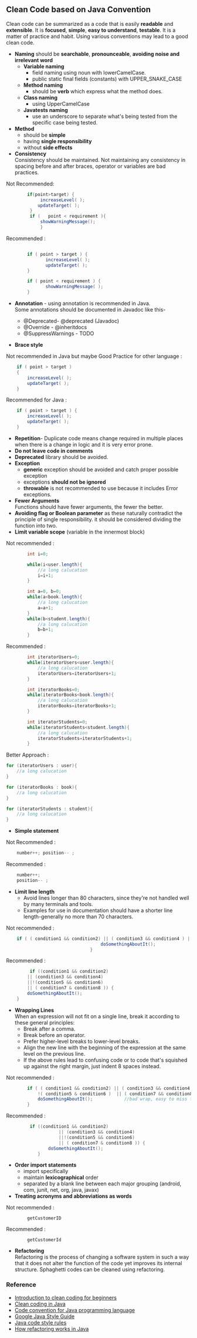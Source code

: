 ﻿## Clean Code based on Java Convention

Clean code can be summarized as a code that is easily **readable** and **extensible**. It is **focused**, **simple**, **easy to understand**, **testable**. It is a matter of practice and habit. Using various conventions may lead to a good clean code.

- **Naming** should be  **searchable**, **pronounceable**, **avoiding noise and irrelevant word**
  - **Variable naming**
    - field naming using noun with lowerCamelCase.
    - public static final fields (constants) with UPPER_SNAKE_CASE
  - **Method naming**
    - should be **verb** which express what the method does.
  - **Class naming**
    - using UpperCamelCase
  - **Javatests naming**
    - use an underscore to separate what's being tested from the specific case being tested.
- **Method**
  - should be **simple**
  - having **single responsibility**
  - without **side effects**
- **Consistency**  
  Consistency should be maintained. Not maintaining any consistency in spacing before and after braces, operator or variables are bad practices.

Not Recommended:

```java
	    if(point>target) {
	    	 increaseLevel( );
	        updateTarget( );
	     }
	     if	(	point < requirement	){
		     showWarningMessage();
		     }
```

Recommended :

```java

	    if ( point > target ) {
	    	   increaseLevel( );
	    	   updateTarget( );
	    }

	    if ( point < requirement ) {
	    	   showWarningMessage( );
	    }
```

- **Annotation** - using annotation is recommended in Java.  
  Some annotations should be documented in Javadoc like this- 
  - @Deprecated- @deprecated (Javadoc) 
  - @Override - @inheritdocs 
  - @SuppressWarnings - TODO
  
- **Brace style**  

Not recommended in Java but maybe Good Practice for other language :

```java
	if ( point > target )
	{
		increaseLevel( );
		updateTarget( );
	}
```

Recommended for Java :

```java
	if ( point > target ) {
		increaseLevel( );
		updateTarget( );
	}
```

- **Repetition**- Duplicate code means change required in multiple places when there is a change in logic and it is very error prone.
- **Do not leave code in comments**
- **Deprecated** library should be avoided.
- **Exception**
  - **generic** exception should be avoided and catch proper possible exception
  - exceptions **should not be ignored**
  - **throwable** is not recommended to use because it includes Error exceptions.
- **Fewer Arguments**  
  Functions should have fewer arguments, the fewer the better.
- **Avoiding flag or Boolean parameter** as these naturally contradict the principle of single responsibility. it should be considered dividing the function into two.
- **Limit variable scope** (variable in the innermost block)  

Not recommended :

```java
	    int i=0;

	    while(i<user.length){
	    	//a long calucation
	    	i=i+1;
	    }

	    int a=0, b=0;
	    while(a<book.length){
	    	//a long calucation
	    	a=a+1;
	    }
	    while(b<student.length){
	    	//a long calucation
	    	b=b+1;
	    }
```

Recommended :

```java
	    int iteratorUsers=0;
	    while(iteratorUsers<user.length){
	    	//a long calucation  	
			iteratorUsers=iteratorUsers+1;
	    }

	    int iteratorBooks=0; 
	    while(iteratorBooks<book.length){
	    	//a long calucation
	    	iteratorBooks=iteratorBooks+1;
	    }

	    int iteratorStudents=0;
	    while(iteratorStudents<student.length){
	    	//a long calucation
	    	iteratorStudents=iteratorStudents+1;
	    }
```

Better Approach :
```java
for (iteratorUsers : user){
	//a long calucation
}

for (iteratorBooks : book){
	//a long calucation
}

for (iteratorStudents : student){
	//a long calucation
}
```
- **Simple statement**  

Not Recommended :

```java
	number++; position-- ;
```

Recommended :

```java
	number++;
	position-- ;
```

- **Limit line length**
  - Avoid lines longer than 80 characters, since they're not handled well by many terminals and tools.
  - Examples for use in documentation should have a shorter line length-generally no more than 70 characters.

Not recommended :

```java
	if ( ( condition1 && condition2) || ( condition3 && condition4 ) || !( condition5 & condition6 )  || ( condition7 && condition8 ) ) {
					        	    doSomethingAboutIt();
					        	}
```

Recommended :

```java
	     if ((condition1 && condition2)
		|| (condition3 && condition4)
		||!(condition5 && condition6)
		|| ( condition7 & condition8 )) {
	    doSomethingAboutIt();
	}
```

- **Wrapping Lines**  
  When an expression will not fit on a single line, break it according to these general principles: 
  - Break after a comma. 
  - Break before an operator. 
  - Prefer higher-level breaks to lower-level breaks. 
  - Align the new line with the beginning of the expression at the same level on the previous line. 
  - If the above rules lead to confusing code or to code that's squished up against the right margin, just indent 8 spaces instead.

Not recommended :

```java
		if ( ( condition1 && condition2) || ( condition3 && condition4 ) ||
			!( condition5 & condition6 )  || ( condition7 && condition8 ) ) {
		    doSomethingAboutIt();            //bad wrap, easy to miss this line
		}
```

Recommended :

```java
	     if ((condition1 && condition2)
	                || (condition3 && condition4)
	                ||!(condition5 && condition6)
	                || ( condition7 & condition8 )) {
	            doSomethingAboutIt();
	        }
```

- **Order import statements**
  - import specifically
  - maintain **lexicographical** order
  - separated by a blank line between each major grouping (android, com, junit, net, org, java, javax)
- **Treating acronyms and abbreviations as words**  

Not recommended :

```
	    getCustomerID
```

Recommended :

```
	    getCustomerId
```

- **Refactoring**  
  Refactoring is the process of changing a software system in such a way that it does not alter the function of the code yet improves its internal structure. Sphaghetti codes can be cleaned using refactoring.

### Reference

- [Introduction to clean coding for beginners](https://www.freecodecamp.org/news/clean-coding-for-beginners/)
- [Clean coding in Java](https://www.baeldung.com/java-clean-code#:~:text=Broadly,%20clean%20code%20can%20be,tutorial%20how%20this%20builds%20up.)
- [Code convention for Java programming language](https://source.android.com/setup/contribute/code-style#define-fields-in-standard-places)
- [Google Java Style Guide](https://google.github.io/styleguide/javaguide.html)
- [Java code style rules](https://source.android.com/setup/contribute/code-style#define-fields-in-standard-places)
- [How refactoring works in Java](https://codegym.cc/groups/posts/196-how-refactoring-works-in-java)
